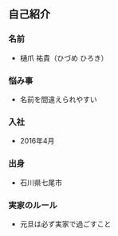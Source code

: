 ## 自己紹介
### 名前
 - 樋爪 祐貴（ひづめ ひろき）
### 悩み事
 - 名前を間違えられやすい
### 入社
 - 2016年4月
### 出身
 - 石川県七尾市
### 実家のルール
 - 元旦は必ず実家で過ごすこと
